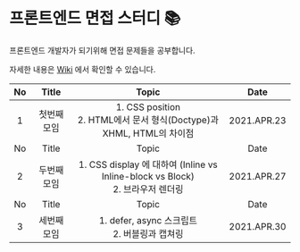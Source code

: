 # 프론트엔드 면접 스터디 :books:

프론트엔드 개발자가 되기위해 면접 문제들을 공부합니다.

자세한 내용은 [Wiki](https://github.com/cottonpup/frontend-dev-interview-study/wiki) 에서 확인할 수 있습니다.

| No  |    Title    |                                  Topic                                   |    Date     |
| :-: | :---------: | :----------------------------------------------------------------------: | :---------: |
|  1  | 첫번째 모임 | 1. CSS position <br>2. HTML에서 문서 형식(Doctype)과 XHML, HTML의 차이점 | 2021.APR.23 |
| No  |    Title    |                                  Topic                                   |    Date     |
|  2  | 두번째 모임 | 1. CSS display 에 대하여 (Inline vs Inline-block vs Block)<br>2. 브라우저 렌더링 | 2021.APR.27 |
| No  |    Title    |                                  Topic                                   |    Date     |
|  3  | 세번째 모임 | 1. defer, async 스크립트 <br>2. 버블링과 캡쳐링 | 2021.APR.30 |
